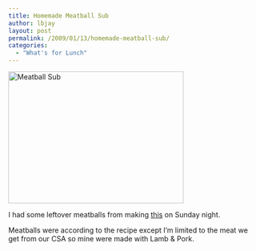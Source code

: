 ```yaml
---
title: Homemade Meatball Sub
author: lbjay
layout: post
permalink: /2009/01/13/homemade-meatball-sub/
categories:
  - "What's for Lunch"
---
```

<abbr class="unapi-id" title=""><!-- &nbsp; --></abbr> 

<dl class="wp-caption alignright" style="width: 360px;">
  <dt class="wp-caption-dt">
    <a href="http://www.flickr.com/photos/lbjay/3195035086/"><img class="alignright" title="Meatball Sub" src="http://farm4.static.flickr.com/3515/3195035086_927a51efb8.jpg?v=0" alt="Meatball Sub" width="350" height="263" /></a>
  </dt>
</dl>

I had some leftover meatballs from making [this][1] on Sunday night.

Meatballs were according to the recipe except I&#8217;m limited to the meat we get from our CSA so mine were made with Lamb & Pork.

[  
][2]

 [1]: http://www.gourmet.com/recipes/2000s/2009/01/spaghetti-and-meatballs
 [2]: http://www.flickr.com/photos/lbjay/3195035086/
